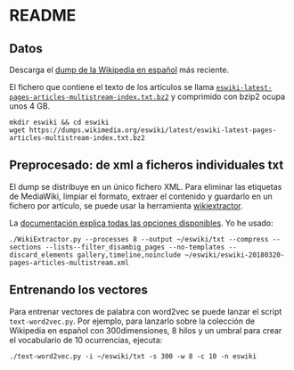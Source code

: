 # README

## Datos

Descarga el [dump de la Wikipedia en español](https://dumps.wikimedia.org/eswiki/latest/) más reciente. 

El fichero que contiene el texto de los artículos se llama [`eswiki-latest-pages-articles-multistream-index.txt.bz2`](https://dumps.wikimedia.org/eswiki/latest/eswiki-latest-pages-articles-multistream-index.txt.bz2) y comprimido
con bzip2 ocupa unos 4 GB.

    mkdir eswiki && cd eswiki
    wget https://dumps.wikimedia.org/eswiki/latest/eswiki-latest-pages-articles-multistream-index.txt.bz2


## Preprocesado: de xml a ficheros individuales txt

El dump se distribuye en un único fichero XML. Para eliminar las etiquetas de
MediaWiki, limpiar el formato, extraer el contenido y guardarlo en un fichero por 
artículo, se puede usar la herramienta
[wikiextractor](https://github.com/attardi/wikiextractor). 

La [documentación explica todas las opciones
disponibles](https://github.com/attardi/wikiextractor/blob/master/README.md). Yo he 
usado:

    ./WikiExtractor.py --processes 8 --output ~/eswiki/txt --compress --sections --lists--filter_disambig_pages --no-templates --discard_elements gallery,timeline,noinclude ~/eswiki/eswiki-20180320-pages-articles-multistream.xml


## Entrenando los vectores

Para entrenar vectores de palabra con word2vec se puede lanzar el script `text-word2vec.py`. 
Por ejemplo, para lanzarlo sobre la colección de Wikipedia en español con 300dimensiones, 
8 hilos y un umbral para crear el vocabulario de 10 ocurrencias, ejecuta:

    ./text-word2vec.py -i ~/eswiki/txt -s 300 -w 8 -c 10 -n eswiki

